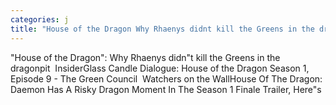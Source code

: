 ```yaml
---
categories: j
title: "House of the Dragon Why Rhaenys didnt kill the Greens in the dragonpit  Insider"
---
```

"House of the Dragon": Why Rhaenys didn"t kill the Greens in the dragonpit&nbsp;&nbsp;InsiderGlass Candle Dialogue: House of the Dragon Season 1, Episode 9 - The Green Council&nbsp;&nbsp;Watchers on the WallHouse Of The Dragon: Daemon Has A Risky Dragon Moment In The Season 1 Finale Trailer, Here"s 
